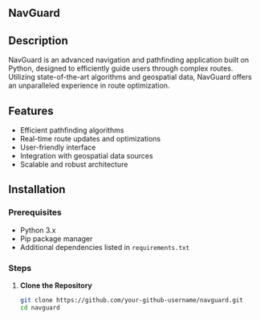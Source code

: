 ## NavGuard

## Description
NavGuard is an advanced navigation and pathfinding application built on Python, designed to efficiently guide users through complex routes. Utilizing state-of-the-art algorithms and geospatial data, NavGuard offers an unparalleled experience in route optimization.

## Features
- Efficient pathfinding algorithms
- Real-time route updates and optimizations
- User-friendly interface
- Integration with geospatial data sources
- Scalable and robust architecture

## Installation

### Prerequisites
- Python 3.x
- Pip package manager
- Additional dependencies listed in `requirements.txt`

### Steps
1. **Clone the Repository**
   ```bash
   git clone https://github.com/your-github-username/navguard.git
   cd navguard
